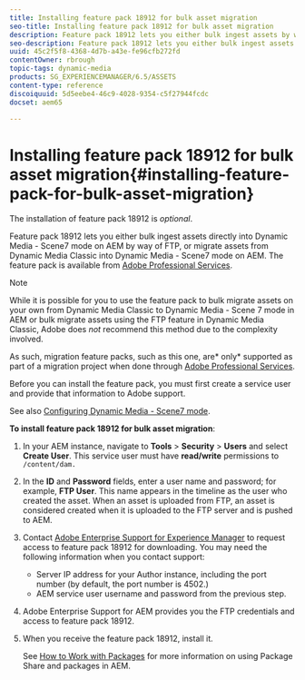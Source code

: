 ```yaml
---
title: Installing feature pack 18912 for bulk asset migration
seo-title: Installing feature pack 18912 for bulk asset migration
description: Feature pack 18912 lets you either bulk ingest assets by way of FTP, or migrate assets from Dynamic Media Classic into Dynamic Media on AEM. This optional feature pack is available from Adobe support.
seo-description: Feature pack 18912 lets you either bulk ingest assets by way of FTP, or migrate assets from Dynamic Media Classic into Dynamic Media on AEM. This optional feature pack is available from Adobe support.
uuid: 45c2f5f8-4368-4d7b-a43e-fe96cfb272fd
contentOwner: rbrough
topic-tags: dynamic-media
products: SG_EXPERIENCEMANAGER/6.5/ASSETS
content-type: reference
discoiquuid: 5d5eebe4-46c9-4028-9354-c5f27944fcdc
docset: aem65

---
```


# Installing feature pack 18912 for bulk asset migration{#installing-feature-pack-for-bulk-asset-migration}

The installation of feature pack 18912 is *optional*.

Feature pack 18912 lets you either bulk ingest assets directly into Dynamic Media - Scene7 mode on AEM by way of FTP, or migrate assets from Dynamic Media Classic into Dynamic Media - Scene7 mode on AEM. The feature pack is available from [Adobe Professional Services](https://www.adobe.com/experience-cloud/consulting-services.html).

>[!NOTE]
>
>While it is possible for you to use the feature pack to bulk migrate assets on your own from Dynamic Media Classic to Dynamic Media - Scene 7 mode in AEM or bulk migrate assets using the FTP feature in Dynamic Media Classic, Adobe does *not* recommend this method due to the complexity involved. 
>
>As such, migration feature packs, such as this one, are* only* supported as part of a migration project when done through [Adobe Professional Services](https://www.adobe.com/experience-cloud/consulting-services.html).

Before you can install the feature pack, you must first create a service user and provide that information to Adobe support.

See also [Configuring Dynamic Media - Scene7 mode](../../assets/using/config-dms7.md).

**To install feature pack 18912 for bulk asset migration**:

1. In your AEM instance, navigate to **Tools** > **Security** > **Users** and select **Create User**. This service user must have **read/write** permissions to `/content/dam.`
1. In the **ID** and **Password** fields, enter a user name and password; for example, **FTP User**. This name appears in the timeline as the user who created the asset. When an asset is uploaded from FTP, an asset is considered created when it is uploaded to the FTP server and is pushed to AEM.
1. Contact [Adobe Enterprise Support for Experience Manager](https://helpx.adobe.com/contact/enterprise-support.ec.html) to request access to feature pack 18912 for downloading. You may need the following information when you contact support:

    * Server IP address for your Author instance, including the port number (by default, the port number is 4502.) 
    * AEM service user username and password from the previous step.

1. Adobe Enterprise Support for AEM provides you the FTP credentials and access to feature pack 18912.
1. When you receive the feature pack 18912, install it.

   See [How to Work with Packages](../../sites/administering/using/package-manager.md) for more information on using Package Share and packages in AEM.

